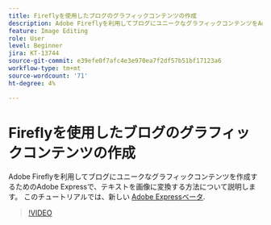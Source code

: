 ```yaml
---
title: Fireflyを使用したブログのグラフィックコンテンツの作成
description: Adobe Fireflyを利用してブログにユニークなグラフィックコンテンツをAdobe Expressで作成する方法を説明します
feature: Image Editing
role: User
level: Beginner
jira: KT-13744
source-git-commit: e39efe0f7afc4e3e970ea7f2df57b51bf17123a6
workflow-type: tm+mt
source-wordcount: '71'
ht-degree: 4%

---
```


# Fireflyを使用したブログのグラフィックコンテンツの作成

Adobe Fireflyを利用してブログにユニークなグラフィックコンテンツを作成するためのAdobe Expressで、テキストを画像に変換する方法について説明します。 このチュートリアルでは、新しい [Adobe Expressベータ](https://www.adobe.com/express/).

>[!VIDEO](https://video.tv.adobe.com/v/3422408?quality=12&learn=on&hidetitle=true)
